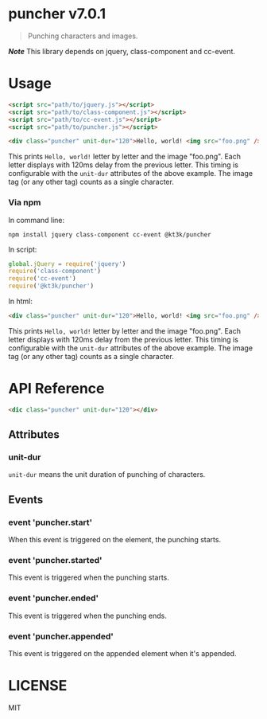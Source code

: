 # puncher v7.0.1

> Punching characters and images.

***Note*** This library depends on jquery, class-component and cc-event.

# Usage

```html
<script src="path/to/jquery.js"></script>
<script src="path/to/class-component.js"></script>
<script src="path/to/cc-event.js"></script>
<script src="path/to/puncher.js"></script>

<div class="puncher" unit-dur="120">Hello, world! <img src="foo.png" /></div>
```

This prints `Hello, world!` letter by letter and the image "foo.png". Each letter displays with 120ms delay from the previous letter. This timing is configurable with the `unit-dur` attributes of the above example. The image tag (or any other tag) counts as a single character.

### Via npm

In command line:

    npm install jquery class-component cc-event @kt3k/puncher

In script:

```js
global.jQuery = require('jquery')
require('class-component')
require('cc-event')
require('@kt3k/puncher')
```

In html:

```html
<div class="puncher" unit-dur="120">Hello, world! <img src="foo.png" /></div>
```

This prints `Hello, world!` letter by letter and the image "foo.png". Each letter displays with 120ms delay from the previous letter. This timing is configurable with the `unit-dur` attributes of the above example. The image tag (or any other tag) counts as a single character.

# API Reference

```html
<dic class="puncher" unit-dur="120"></div>
```

## Attributes

### unit-dur

`unit-dur` means the unit duration of punching of characters.

## Events

### event 'puncher.start'

When this event is triggered on the element, the punching starts.

### event 'puncher.started'

This event is triggered when the punching starts.

### event 'puncher.ended'

This event is triggered when the punching ends.

### event 'puncher.appended'

This event is triggered on the appended element when it's appended.

# LICENSE

MIT
